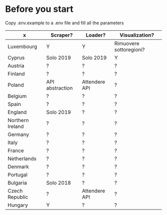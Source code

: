 # Before you start
Copy .env.example to a .env file and fill all the parameters


 x| Scraper? | Loader? | Visualization?
--|----------| --------|---------------
Luxembourg | Y | Y | Rimuovere sottoregioni?
Cyprus | Solo 2019 | Solo 2019 | Y
Austria | ? | ? | ?
Finland | ? | ? | ?
Poland | API abstraction | Attendere API | ?
Belgium | ? | ? | ?
Spain | ? | ? | ?
England | Solo 2019 | ? | ?
Northern Ireland | ? | ? | ?
Germany | ? | ? | ?
Italy | ? | ? | ?
France | ? | ? | ?
Netherlands | ? | ? | ?
Denmark | ? | ? | ?
Portugal | ? | ? | ?
Bulgaria | Solo 2018 | ? | ?
Czech Republic | ? | Attendere API | ?
Hungary | Y | ? | ?

